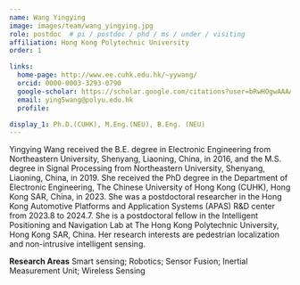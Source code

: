 ```yaml
---
name: Wang Yingying
image: images/team/wang_yingying.jpg
role: postdoc  # pi / postdoc / phd / ms / under / visiting
affiliation: Hong Kong Polytechnic University
order: 1

links:
  home-page: http://www.ee.cuhk.edu.hk/~yywang/
  orcid: 0000-0003-3293-0790
  google-scholar: https://scholar.google.com/citations?user=bRwHOgwAAAAJ&hl=zh-CN
  email: ying5wang@polyu.edu.hk
  profile: 

display_1: Ph.D.(CUHK), M.Eng.(NEU), B.Eng. (NEU)
---
```


<!--  Add a short self introduction here -->
<!-- Like Research Areas -->

Yingying Wang received the B.E. degree in Electronic Engineering from Northeastern University, Shenyang, Liaoning, China, in 2016, and the M.S. degree in Signal Processing from Northeastern University, Shenyang, Liaoning, China, in 2019. She received the PhD degree in the Department of Electronic Engineering, The Chinese University of Hong Kong (CUHK), Hong Kong SAR, China, in 2023. She was a postdoctoral researcher in the Hong Kong Automotive Platforms and Application Systems (APAS) R&D center from 2023.8 to 2024.7. She is a postdoctoral fellow in the Intelligent Positioning and Navigation Lab at The Hong Kong Polytechnic University, Hong Kong SAR, China. Her research interests are pedestrian localization and non-intrusive intelligent sensing.

**Research Areas**
Smart sensing; Robotics; Sensor Fusion; Inertial Measurement Unit; Wireless Sensing
